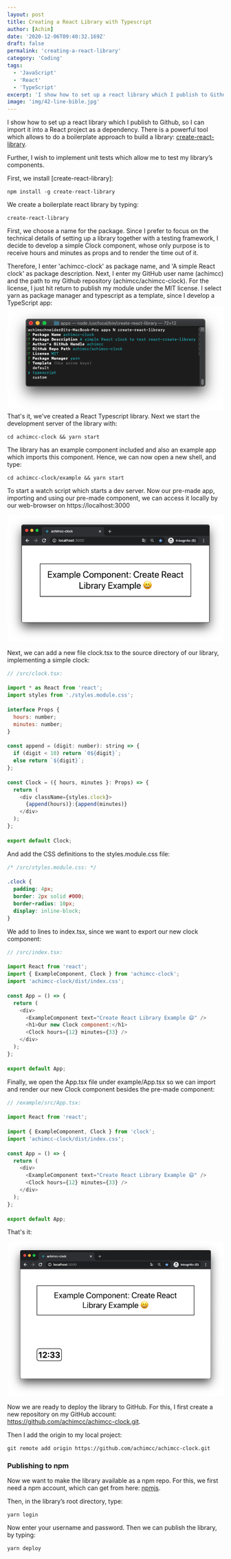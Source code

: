 ```yaml
---
layout: post
title: Creating a React Library with Typescript
author: [Achim]
date: '2020-12-06T09:40:32.169Z'
draft: false
permalink: 'creating-a-react-library'
category: 'Coding'
tags:
  - 'JavaScript'
  - 'React'
  - 'TypeScript'
excerpt: 'I show how to set up a react library which I publish to Github, so I can import it into a React project as a dependency. There is a powerful tool which allows to do a boilerplate approach to build a library: create-react-library.'
image: 'img/42-line-bible.jpg'
---
```


I show how to set up a react library which I publish to Github, so I can import it into a React project as a dependency. There is a powerful tool which allows to do a boilerplate approach to build a library: [create-react-library](https://www.npmjs.com/package/create-react-library).

Further, I wish to implement unit tests which allow me to test my library’s components.

First, we install [create-react-library]:

```
npm install -g create-react-library
```

We create a boilerplate react library by typing:

```
create-react-library
```

First, we choose a name for the package. Since I prefer to focus on the technical details of setting up a library together with a testing framework, I decide to develop a simple Clock component, whose only purpose is to receive hours and minutes as props and to render the time out of it.

Therefore, I enter 'achimcc-clock' as package name, and 'A simple React clock' as package description. Next, I enter my GitHub user name (achimcc) and the path to my Github repository (achimcc/achimcc-clock). For the license, I just hit return to publish my module under the MIT license. I select yarn as package manager and typescript as a template, since I develop a TypeScript app:
![create-react-library-setup.png](img/create-react-library-setup.png)
That's it, we've created a React Typescript library. Next we start the development server of the library with:

```
cd achimcc-clock && yarn start
```

The library has an example component included and also an example app which imports this component. Hence, we can now open a new shell, and type:

```
cd achimcc-clock/example && yarn start
```

To start a watch script which starts a dev server. Now our pre-made app, importing and using our pre-made component, we can access it locally by our web-browser on https://localhost:3000

![example-component.png](img/example-component.png)

Next, we can add a new file clock.tsx to the source directory of our library, implementing a simple clock:

```javascript
// /src/clock.tsx:

import * as React from 'react';
import styles from './styles.module.css';

interface Props {
  hours: number;
  minutes: number;
}

const append = (digit: number): string => {
  if (digit < 10) return `0${digit}`;
  else return `${digit}`;
};

const Clock = ({ hours, minutes }: Props) => {
  return (
    <div className={styles.clock}>
      {append(hours)}:{append(minutes)}
    </div>
  );
};

export default Clock;
```

And add the CSS definitions to the styles.module.css file:

```css
/* /src/styles.module.css: */

.clock {
  padding: 4px;
  border: 2px solid #000;
  border-radius: 10px;
  display: inline-block;
}
```

We add to lines to index.tsx, since we want to export our new clock component:

```javascript
// /src/index.tsx:

import React from 'react';
import { ExampleComponent, Clock } from 'achimcc-clock';
import 'achimcc-clock/dist/index.css';

const App = () => {
  return (
    <div>
      <ExampleComponent text="Create React Library Example 😄" />
      <h1>Our new Clock component:</h1>
      <Clock hours={12} minutes={33} />
    </div>
  );
};

export default App;
```

Finally, we open the App.tsx file under example/App.tsx so we can import and render our new Clock component besides the pre-made component:

```javascript
// /example/src/App.tsx:

import React from 'react';

import { ExampleComponent, Clock } from 'clock';
import 'achimcc-clock/dist/index.css';

const App = () => {
  return (
    <div>
      <ExampleComponent text="Create React Library Example 😄" />
      <Clock hours={12} minutes={33} />
    </div>
  );
};

export default App;
```

That's it:

![react-clock-screenshot.png](img/react-clock-screenshot.png)

Now we are ready to deploy the library to GitHub. For this, I first create a new repository on my GitHub account: https://github.com/achimcc/achimcc-clock.git.

Then I add the origin to my local project:

```
git remote add origin https://github.com/achimcc/achimcc-clock.git
```

### Publishing to npm

Now we want to make the library available as a npm repo. For this, we first need a npm account, which can get from here: [npmjs](https://www.npmjs.com/).

Then, in the library’s root directory, type:

```
yarn login
```

Now enter your username and password. Then we can publish the library, by typing:

```
yarn deploy
```
